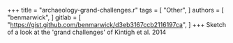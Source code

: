 +++
title = "archaeology-grand-challenges.r"
tags = [
  "Other",
]
authors = [
  "benmarwick",
]
gitlab = [
  "https://gist.github.com/benmarwick/d3eb3167ccb2116197ca",
]
+++
Sketch of a look at the 'grand challenges' of Kintigh et al. 2014

